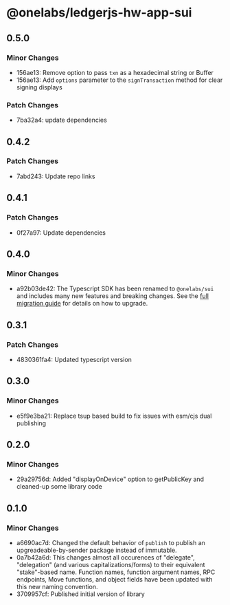 # @onelabs/ledgerjs-hw-app-sui

## 0.5.0

### Minor Changes

- 156ae13: Remove option to pass `txn` as a hexadecimal string or Buffer
- 156ae13: Add `options` parameter to the `signTransaction` method for clear signing displays

### Patch Changes

- 7ba32a4: update dependencies

## 0.4.2

### Patch Changes

- 7abd243: Update repo links

## 0.4.1

### Patch Changes

- 0f27a97: Update dependencies

## 0.4.0

### Minor Changes

- a92b03de42: The Typescript SDK has been renamed to `@onelabs/sui` and includes many new features
  and breaking changes. See the
  [full migration guide](https://sdk.mystenlabs.com/typescript/migrations/sui-1.0) for details on
  how to upgrade.

## 0.3.1

### Patch Changes

- 4830361fa4: Updated typescript version

## 0.3.0

### Minor Changes

- e5f9e3ba21: Replace tsup based build to fix issues with esm/cjs dual publishing

## 0.2.0

### Minor Changes

- 29a29756d: Added "displayOnDevice" option to getPublicKey and cleaned-up some library code

## 0.1.0

### Minor Changes

- a6690ac7d: Changed the default behavior of `publish` to publish an upgreadeable-by-sender package
  instead of immutable.
- 0a7b42a6d: This changes almost all occurences of "delegate", "delegation" (and various
  capitalizations/forms) to their equivalent "stake"-based name. Function names, function argument
  names, RPC endpoints, Move functions, and object fields have been updated with this new naming
  convention.
- 3709957cf: Published initial version of library
